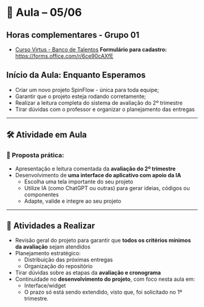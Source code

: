 # 📅 Aula – 05/06


## Horas complementares - Grupo 01
- [Curso Virtus - Banco de Talentos](https://dontpad.com/ifprpsa) 
**Formulário para cadastro:** https://forms.office.com/r/6ce90cAXfE

## Início da Aula: Enquanto Esperamos
- Criar um novo projeto SpinFlow - única para toda equipe;  
- Garantir que o projeto esteja rodando corretamente;  
- Realizar a leitura completa do sistema de avaliação do 2º trimestre 
- Tirar dúvidas com o professor e organizar o planejamento das entregas

---


## 🛠️ Atividade em Aula

### 🎯 Proposta prática:
- Apresentação e leitura comentada da **avaliação do 2º trimestre**
- Desenvolvimento de **uma interface do aplicativo com apoio da IA**
  - Escolha uma tela importante do seu projeto
  - Utilize IA (como ChatGPT ou outras) para gerar ideias, códigos ou componentes
  - Adapte, valide e integre ao seu projeto

---

## 📌 Atividades a Realizar

- Revisão geral do projeto para garantir que **todos os critérios mínimos da avaliação** sejam atendidos
- Planejamento estratégico:
  - Distribuição das próximas entregas
  - Organização do repositório
- Tirar dúvidas sobre as etapas da **avaliação e cronograma**
- Continuidade no **desenvolvimento do projeto**, com foco nesta aula em:
  - Interface/widget  
  - O prazo só está sendo extendido, visto que, foi solicitado no 1º trimestre.  
